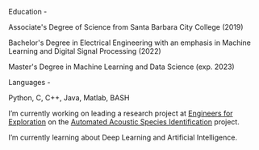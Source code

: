 Education - 

Associate's Degree of Science from Santa Barbara City College (2019)

Bachelor's Degree in Electrical Engineering with an emphasis in Machine Learning and Digital Signal Processing (2022)

Master's Degree in Machine Learning and Data Science (exp. 2023)

Languages - 

Python, C, C++, Java, Matlab, BASH

I’m currently working on leading a research project at [Engineers for Exploration](http://e4e.ucsd.edu/) on the [Automated Acoustic Species Identification](https://www.youtube.com/watch?v=QnObobMEaZE&t=32s&ab_channel=UCSanDiegoEngineersforExploration) project.

I’m currently learning about Deep Learning and Artificial Intelligence.

